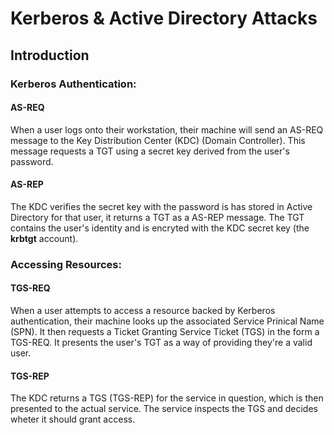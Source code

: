 # Kerberos & Active Directory Attacks

## Introduction

### Kerberos Authentication:

#### AS-REQ

When a user logs onto their workstation, their machine will send an AS-REQ message to the Key Distribution Center (KDC) (Domain Controller). This message requests a TGT using a secret key derived from the user's password.

#### AS-REP

The KDC verifies the secret key with the password is has stored in Active Directory for that user, it returns a TGT as a AS-REP message. The TGT contains the user's identity and is encryted with the KDC secret key (the **krbtgt** account).

### Accessing Resources:

#### TGS-REQ

When a user attempts to access a resource backed by Kerberos authentication, their machine looks up the associated Service Prinical Name (SPN). It then requests a Ticket Granting Service Ticket (TGS) in the form a TGS-REQ. It presents the user's TGT as a way of providing they're a valid user.

#### TGS-REP

The KDC returns a TGS (TGS-REP) for the service in question, which is then presented to the actual service. The service inspects the TGS and decides wheter it should grant access.
